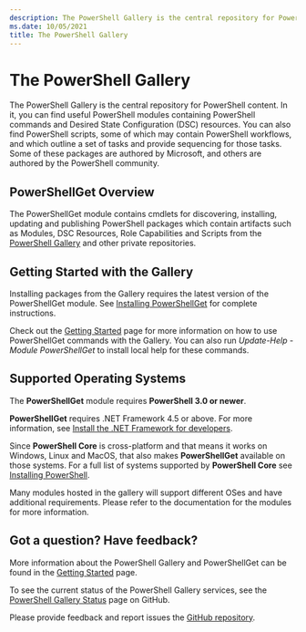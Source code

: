 ```yaml
---
description: The PowerShell Gallery is the central repository for PowerShell modules, scripts, and DSC resources.
ms.date: 10/05/2021
title: The PowerShell Gallery
---
```

# The PowerShell Gallery

The PowerShell Gallery is the central repository for PowerShell content. In it, you can find useful
PowerShell modules containing PowerShell commands and Desired State Configuration (DSC) resources.
You can also find PowerShell scripts, some of which may contain PowerShell workflows, and which
outline a set of tasks and provide sequencing for those tasks. Some of these packages are authored
by Microsoft, and others are authored by the PowerShell community.

## PowerShellGet Overview

The PowerShellGet module contains cmdlets for discovering, installing, updating and publishing
PowerShell packages which contain artifacts such as Modules, DSC Resources, Role Capabilities and
Scripts from the [PowerShell Gallery](https://www.PowerShellGallery.com) and other private
repositories.

## Getting Started with the Gallery

Installing packages from the Gallery requires the latest version of the PowerShellGet module. See
[Installing PowerShellGet](installing-psget.md) for complete instructions.

Check out the [Getting Started](getting-started.md) page for more information on how to use
PowerShellGet commands with the Gallery. You can also run *Update-Help -Module PowerShellGet* to
install local help for these commands.

## Supported Operating Systems

The **PowerShellGet** module requires **PowerShell 3.0 or newer**.

**PowerShellGet** requires .NET Framework 4.5 or above. For more information, see
[Install the .NET Framework for developers](/dotnet/framework/install/guide-for-developers).

Since **PowerShell Core** is cross-platform and that means it works on Windows, Linux and MacOS,
that also makes **PowerShellGet** available on those systems. For a full list of systems supported
by **PowerShell Core** see
[Installing PowerShell](/powershell/scripting/install/installing-powershell).

Many modules hosted in the gallery will support different OSes and have additional requirements.
Please refer to the documentation for the modules for more information.

## Got a question? Have feedback?

More information about the PowerShell Gallery and PowerShellGet can be found in the
[Getting Started](getting-started.md) page.

To see the current status of the PowerShell Gallery services, see the
[PowerShell Gallery Status](https://github.com/PowerShell/PowerShellGallery/blob/master/psgallery_status.md)
page on GitHub.

Please provide feedback and report issues the
[GitHub repository](https://github.com/PowerShell/PowerShellGallery/issues).

